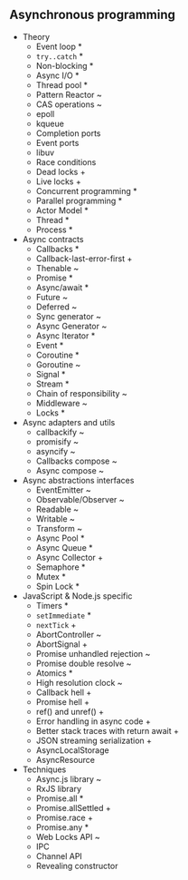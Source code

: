 ## Asynchronous programming

- Theory
  - Event loop *
  - `try..catch` *
  - Non-blocking *
  - Async I/O *
  - Thread pool *
  - Pattern Reactor ~
  - CAS operations ~
  - epoll
  - kqueue
  - Completion ports
  - Event ports
  - libuv
  - Race conditions
  - Dead locks +
  - Live locks +
  - Concurrent programming *
  - Parallel programming *
  - Actor Model *
  - Thread *
  - Process *
- Async contracts
  - Callbacks *
  - Callback-last-error-first +
  - Thenable ~
  - Promise *
  - Async/await *
  - Future ~
  - Deferred ~
  - Sync generator ~
  - Async Generator ~
  - Async Iterator *
  - Event *
  - Coroutine *
  - Goroutine ~
  - Signal *
  - Stream *
  - Chain of responsibility ~
  - Middleware ~
  - Locks *
- Async adapters and utils
  - callbackify ~
  - promisify ~
  - asyncify ~
  - Callbacks compose ~
  - Async compose ~
- Async abstractions interfaces
  - EventEmitter ~
  - Observable/Observer ~
  - Readable ~
  - Writable ~
  - Transform ~
  - Async Pool *
  - Async Queue *
  - Async Collector +
  - Semaphore *
  - Mutex *
  - Spin Lock *
- JavaScript & Node.js specific
  - Timers *
  - `setImmediate` *
  - `nextTick` +
  - AbortController ~
  - AbortSignal +
  - Promise unhandled rejection ~
  - Promise double resolve ~
  - Atomics *
  - High resolution clock ~
  - Callback hell +
  - Promise hell +
  - ref() and unref() +
  - Error handling in async code +
  - Better stack traces with return await +
  - JSON streaming serialization +
  - AsyncLocalStorage
  - AsyncResource
- Techniques
  - Async.js library ~
  - RxJS library
  - Promise.all *
  - Promise.allSettled +
  - Promise.race +
  - Promise.any *
  - Web Locks API ~
  - IPC
  - Channel API
  - Revealing constructor
